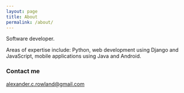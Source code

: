 ```yaml
---
layout: page
title: About
permalink: /about/
---
```


Software developer.

Areas of expertise include: Python, web development using Django and JavaScript, mobile applications using Java and Android.

### Contact me

[alexander.c.rowland@gmail.com](mailto:alexander.c.rowland@gmail.com)
